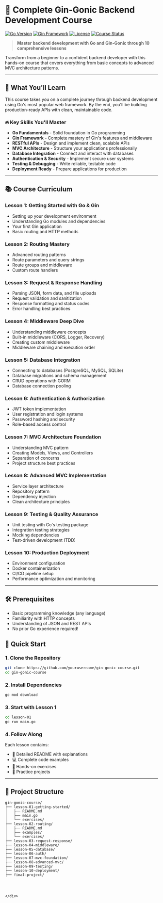 # 🚀 Complete Gin-Gonic Backend Development Course

[![Go Version](https://img.shields.io/badge/Go-1.21+-00ADD8?style=for-the-badge&logo=go)](https://golang.org/)
[![Gin Framework](https://img.shields.io/badge/Gin-Framework-00ADD8?style=for-the-badge&logo=gin)](https://gin-gonic.com/)
[![License](https://img.shields.io/badge/License-MIT-green?style=for-the-badge)](LICENSE)
[![Course Status](https://img.shields.io/badge/Status-Complete-brightgreen?style=for-the-badge)](https://github.com/yourusername/gin-course)

> **Master backend development with Go and Gin-Gonic through 10 comprehensive lessons**

Transform from a beginner to a confident backend developer with this hands-on course that covers everything from basic concepts to advanced MVC architecture patterns.

---

## 🎯 What You'll Learn

This course takes you on a complete journey through backend development using Go's most popular web framework. By the end, you'll be building production-ready APIs with clean, maintainable code.

### 🔥 Key Skills You'll Master
- **Go Fundamentals** - Solid foundation in Go programming
- **Gin Framework** - Complete mastery of Gin's features and middleware
- **RESTful APIs** - Design and implement clean, scalable APIs
- **MVC Architecture** - Structure your applications professionally
- **Database Integration** - Connect and interact with databases
- **Authentication & Security** - Implement secure user systems
- **Testing & Debugging** - Write reliable, testable code
- **Deployment Ready** - Prepare applications for production

---

## 📚 Course Curriculum

### **Lesson 1: Getting Started with Go & Gin**
- Setting up your development environment
- Understanding Go modules and dependencies
- Your first Gin application
- Basic routing and HTTP methods

### **Lesson 2: Routing Mastery**
- Advanced routing patterns
- Route parameters and query strings
- Route groups and middleware
- Custom route handlers

### **Lesson 3: Request & Response Handling**
- Parsing JSON, form data, and file uploads
- Request validation and sanitization
- Response formatting and status codes
- Error handling best practices

### **Lesson 4: Middleware Deep Dive**
- Understanding middleware concepts
- Built-in middleware (CORS, Logger, Recovery)
- Creating custom middleware
- Middleware chaining and execution order

### **Lesson 5: Database Integration**
- Connecting to databases (PostgreSQL, MySQL, SQLite)
- Database migrations and schema management
- CRUD operations with GORM
- Database connection pooling

### **Lesson 6: Authentication & Authorization**
- JWT token implementation
- User registration and login systems
- Password hashing and security
- Role-based access control

### **Lesson 7: MVC Architecture Foundation**
- Understanding MVC pattern
- Creating Models, Views, and Controllers
- Separation of concerns
- Project structure best practices

### **Lesson 8: Advanced MVC Implementation**
- Service layer architecture
- Repository pattern
- Dependency injection
- Clean architecture principles

### **Lesson 9: Testing & Quality Assurance**
- Unit testing with Go's testing package
- Integration testing strategies
- Mocking dependencies
- Test-driven development (TDD)

### **Lesson 10: Production Deployment**
- Environment configuration
- Docker containerization
- CI/CD pipeline setup
- Performance optimization and monitoring

---

## 🛠️ Prerequisites

- Basic programming knowledge (any language)
- Familiarity with HTTP concepts
- Understanding of JSON and REST APIs
- No prior Go experience required!



## 🚀 Quick Start

### 1. Clone the Repository
```bash
git clone https://github.com/yourusername/gin-gonic-course.git
cd gin-gonic-course
```

### 2. Install Dependencies
```bash
go mod download
```

### 3. Start with Lesson 1
```bash
cd lesson-01
go run main.go
```

### 4. Follow Along
Each lesson contains:
- 📖 Detailed README with explanations
- 💻 Complete code examples
- 🎯 Hands-on exercises
- 🧪 Practice projects

---

## 📁 Project Structure

```
gin-gonic-course/
├── lesson-01-getting-started/
│   ├── README.md
│   ├── main.go
│   └── exercises/
├── lesson-02-routing/
│   ├── README.md
│   ├── examples/
│   └── exercises/
├── lesson-03-request-response/
├── lesson-04-middleware/
├── lesson-05-database/
├── lesson-06-auth/
├── lesson-07-mvc-foundation/
├── lesson-08-advanced-mvc/
├── lesson-09-testing/
├── lesson-10-deployment/
├── final-project/




</div>
